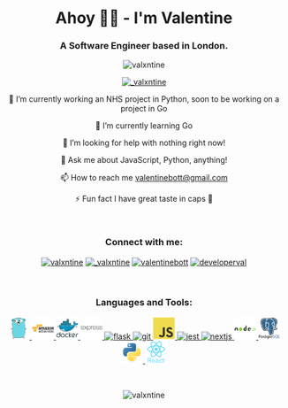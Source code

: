 <h1 align="center">Ahoy 🏴‍☠️ - I'm Valentine</h1>
<h3 align="center">A Software Engineer based in London.</h3>

<p align="center"> <img src="https://komarev.com/ghpvc/?username=valxntine&label=Profile%20views&color=0e75b6&style=flat" alt="valxntine" /> </p>

<p align="center"> <a href="https://twitter.com/_valxntine" target="blank"><img src="https://img.shields.io/twitter/follow/_valxntine?logo=twitter&style=for-the-badge" alt="_valxntine" /></a> </p>
<div align='center'>  
  
  🔭 I’m currently working an NHS project in Python, soon to be working on a project in Go
  
  🌱 I’m currently learning Go 
  
  🤝 I’m looking for help with nothing right now!  
  
  💬 Ask me about JavaScript, Python, anything!  
  
  📫 How to reach me valentinebott@gmail.com  
  
  ⚡ Fun fact I have great taste in caps 🧢  
  </div>
<br>
<h3 align="center">Connect with me:</h3>
<p align="center">
<a href="https://dev.to/valxntine" target="blank"><img align="center" src="https://raw.githubusercontent.com/rahuldkjain/github-profile-readme-generator/master/src/images/icons/Social/devto.svg" alt="valxntine" height="30" width="40" /></a>
<a href="https://twitter.com/_valxntine" target="blank"><img align="center" src="https://raw.githubusercontent.com/rahuldkjain/github-profile-readme-generator/master/src/images/icons/Social/twitter.svg" alt="_valxntine" height="30" width="40" /></a>
<a href="https://linkedin.com/in/valentinebott" target="blank"><img align="center" src="https://raw.githubusercontent.com/rahuldkjain/github-profile-readme-generator/master/src/images/icons/Social/linked-in-alt.svg" alt="valentinebott" height="30" width="40" /></a>
<a href="https://instagram.com/developerval" target="blank"><img align="center" src="https://raw.githubusercontent.com/rahuldkjain/github-profile-readme-generator/master/src/images/icons/Social/instagram.svg" alt="developerval" height="30" width="40" /></a>
</p>
<br>
<h3 align="center">Languages and Tools:</h3>
<p align="center"> <a href="https://go.dev/" target="_blank" rel="noreferrer"> <img src="https://raw.githubusercontent.com/devicons/devicon/master/icons/go/go-original.svg" alt="go" width="40" height="40"/> </a> <a href="https://aws.amazon.com" target="_blank" rel="noreferrer"> <img src="https://raw.githubusercontent.com/devicons/devicon/master/icons/amazonwebservices/amazonwebservices-original-wordmark.svg" alt="aws" width="40" height="40"/> </a> <a href="https://www.docker.com/" target="_blank" rel="noreferrer"> <img src="https://raw.githubusercontent.com/devicons/devicon/master/icons/docker/docker-original-wordmark.svg" alt="docker" width="40" height="40"/> </a> <a href="https://expressjs.com" target="_blank" rel="noreferrer"> <img src="https://raw.githubusercontent.com/devicons/devicon/master/icons/express/express-original-wordmark.svg" alt="express" width="40" height="40"/> </a> <a href="https://flask.palletsprojects.com/" target="_blank" rel="noreferrer"> <img src="https://www.vectorlogo.zone/logos/pocoo_flask/pocoo_flask-icon.svg" alt="flask" width="40" height="40"/> </a> <a href="https://git-scm.com/" target="_blank" rel="noreferrer"> <img src="https://www.vectorlogo.zone/logos/git-scm/git-scm-icon.svg" alt="git" width="40" height="40"/> </a> <a href="https://developer.mozilla.org/en-US/docs/Web/JavaScript" target="_blank" rel="noreferrer"> <img src="https://raw.githubusercontent.com/devicons/devicon/master/icons/javascript/javascript-original.svg" alt="javascript" width="40" height="40"/> </a> <a href="https://jestjs.io" target="_blank" rel="noreferrer"> <img src="https://www.vectorlogo.zone/logos/jestjsio/jestjsio-icon.svg" alt="jest" width="40" height="40"/> </a> <a href="https://nextjs.org/" target="_blank" rel="noreferrer"> <img src="https://cdn.worldvectorlogo.com/logos/nextjs-2.svg" alt="nextjs" width="40" height="40"/> </a> <a href="https://nodejs.org" target="_blank" rel="noreferrer"> <img src="https://raw.githubusercontent.com/devicons/devicon/master/icons/nodejs/nodejs-original-wordmark.svg" alt="nodejs" width="40" height="40"/> </a> <a href="https://www.postgresql.org" target="_blank" rel="noreferrer"> <img src="https://raw.githubusercontent.com/devicons/devicon/master/icons/postgresql/postgresql-original-wordmark.svg" alt="postgresql" width="40" height="40"/> </a> <a href="https://www.python.org" target="_blank" rel="noreferrer"> <img src="https://raw.githubusercontent.com/devicons/devicon/master/icons/python/python-original.svg" alt="python" width="40" height="40"/> </a> <a href="https://reactjs.org/" target="_blank" rel="noreferrer"> <img src="https://raw.githubusercontent.com/devicons/devicon/master/icons/react/react-original-wordmark.svg" alt="react" width="40" height="40"/> </a> </p>
<br>
<p align='center'><img align="center" src="https://github-readme-stats.vercel.app/api/top-langs?username=valxntine&show_icons=true&hide=css,html&locale=en&layout=compact" alt="valxntine" /></p>

